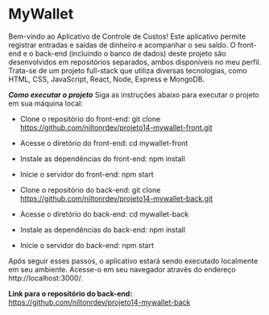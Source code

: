 # MyWallet
Bem-vindo ao Aplicativo de Controle de Custos! Este aplicativo permite registrar entradas e saídas de dinheiro e acompanhar o seu saldo. O front-end e o back-end (incluindo o banco de dados) deste projeto são desenvolvidos em repositórios separados, ambos disponíveis no meu perfil. Trata-se de um projeto full-stack que utiliza diversas tecnologias, como HTML, CSS, JavaScript, React, Node, Express e MongoDB.


***Como executar o projeto***
Siga as instruções abaixo para executar o projeto em sua máquina local:

- Clone o repositório do front-end: git clone https://github.com/niltonrdev/projeto14-mywallet-front.git

- Acesse o diretório do front-end: cd mywallet-front

- Instale as dependências do front-end: npm install

- Inicie o servidor do front-end: npm start

- Clone o repositório do back-end: git clone https://github.com/niltonrdev/projeto14-mywallet-back.git

- Acesse o diretório do back-end: cd mywallet-back

- Instale as dependências do back-end: npm install

- Inicie o servidor do back-end: npm start

Após seguir esses passos, o aplicativo estará sendo executado localmente em seu ambiente. Acesse-o em seu navegador através do endereço http://localhost:3000/.

**Link para o repositório do back-end:** https://github.com/niltonrdev/projeto14-mywallet-back

